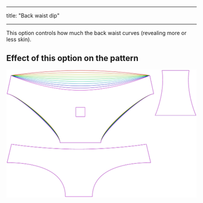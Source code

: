 - - -
title: "Back waist dip"
- - -

This option controls how much the back waist curves (revealing more or less skin).

## Effect of this option on the pattern

![This image shows the effect of this option by superimposing several variants that have a different value for this option](ursula_backdip_sample.svg "Effect of this option on the pattern")
